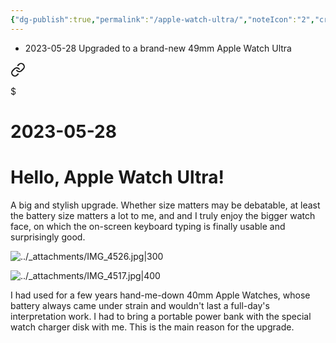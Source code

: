 ```yaml
---
{"dg-publish":true,"permalink":"/apple-watch-ultra/","noteIcon":"2","created":"","updated":""}
---
```



- 2023-05-28 Upgraded to a brand-new 49mm Apple Watch Ultra


<div class="transclusion internal-embed is-loaded"><a class="markdown-embed-link" href="/10-dailynotes/2023-05-28/" aria-label="Open link"><svg xmlns="http://www.w3.org/2000/svg" width="24" height="24" viewBox="0 0 24 24" fill="none" stroke="currentColor" stroke-width="2" stroke-linecap="round" stroke-linejoin="round" class="svg-icon lucide-link"><path d="M10 13a5 5 0 0 0 7.54.54l3-3a5 5 0 0 0-7.07-7.07l-1.72 1.71"></path><path d="M14 11a5 5 0 0 0-7.54-.54l-3 3a5 5 0 0 0 7.07 7.07l1.71-1.71"></path></svg></a><div class="markdown-embed">

$<div class="markdown-embed-title">

# 2023-05-28

</div>



# Hello, Apple Watch Ultra!

A big and stylish upgrade. Whether size matters may be debatable, at least the battery size matters a lot to me, and and I truly enjoy the bigger watch face, on which the on-screen keyboard typing is finally usable and surprisingly good.

![../_attachments/IMG_4526.jpg|300](/img/user/_attachments/IMG_4526.jpg)

![../_attachments/IMG_4517.jpg|400](/img/user/_attachments/IMG_4517.jpg)

</div></div>


I had used for a few years hand-me-down 40mm Apple Watches, whose battery always came under strain and wouldn't last a full-day's interpretation work. I had to bring a portable power bank with the special watch charger disk with me. This is the main reason for the upgrade.